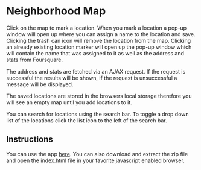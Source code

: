 # Neighborhood Map
Click on the map to mark a location. When you mark a location a pop-up window will open up where you can
assign a name to the location and save. Clicking the trash can icon will remove the location from the map.
Clicking an already existing location marker will open up the pop-up window which will contain the name
that was assigned to it as well as the address and stats from Foursquare.

The address and stats are fetched via an AJAX request. If the request is successful the results will be shown, if the request is unsuccessful a message will be displayed.

The saved locations are stored in the browsers local storage therefore you will see an empty map until you
add locations to it.

You can search for locations using the search bar. To toggle a drop down list of the locations click the
list icon to the left of the search bar.

## Instructions
You can use the app [here](http://ysfiqbl.github.io/ysfiqbl-neighborhood-map/).
You can also download and extract the zip file and open the index.html file in your favorite javascript enabled browser.
